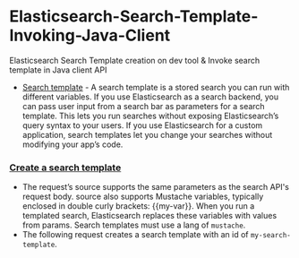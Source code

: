 # Elasticsearch-Search-Template-Invoking-Java-Client
Elasticsearch Search Template creation on dev tool &amp; Invoke search template in Java client API

- [Search template](https://www.elastic.co/guide/en/elasticsearch/reference/current/search-template.html) - A search template is a stored search you can run with different variables. If you use Elasticsearch as a search backend, you can pass user input from a search bar as parameters for a search template. This lets you run searches without exposing Elasticsearch’s query syntax to your users. If you use Elasticsearch for a custom application, search templates let you change your searches without modifying your app’s code.

### [Create a search template](https://www.elastic.co/guide/en/elasticsearch/reference/current/search-template.html#create-search-template)
- The request’s source supports the same parameters as the search API's request body. source also supports Mustache variables, typically enclosed in double curly brackets: {{my-var}}. When you run a templated search, Elasticsearch replaces these variables with values from params. Search templates must use a lang of `mustache`.
- The following request creates a search template with an id of `my-search-template`.
